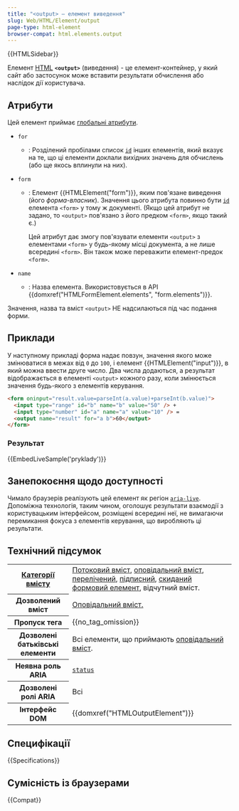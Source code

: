 ```yaml
---
title: "<output> – елемент виведення"
slug: Web/HTML/Element/output
page-type: html-element
browser-compat: html.elements.output
---
```


{{HTMLSidebar}}

Елемент [HTML](/uk/docs/Web/HTML) **`<output>`** (виведення) - це елемент-контейнер, у який сайт або застосунок може вставити результати обчислення або наслідок дії користувача.

## Атрибути

Цей елемент приймає [глобальні атрибути](/uk/docs/Web/HTML/Global_attributes).

- `for`
  - : Розділений пробілами список [`id`](/uk/docs/Web/HTML/Global_attributes#id) інших елементів, який вказує на те, що ці елементи доклали вихідних значень для обчислень (або ще якось вплинули на них).
- `form`

  - : Елемент {{HTMLElement("form")}}, яким пов'язане виведення (його _форма-власник_). Значення цього атрибута повинно бути [`id`](/uk/docs/Web/HTML/Global_attributes#id) елемента `<form>` у тому ж документі. (Якщо цей атрибут не задано, то `<output>` пов'язано з його предком `<form>`, якщо такий є.)

    Цей атрибут дає змогу пов'язувати елементи `<output>` з елементами `<form>` у будь-якому місці документа, а не лише всередині `<form>`. Він також може переважити елемент-предок `<form>`.

- `name`
  - : Назва елемента. Використовується в API {{domxref("HTMLFormElement.elements", "form.elements")}}.

Значення, назва та вміст `<output>` НЕ надсилаються під час подання форми.

## Приклади

У наступному прикладі форма надає повзун, значення якого може змінюватися в межах від `0` до `100`, і елемент {{HTMLElement("input")}}, в який можна ввести друге число. Два числа додаються, а результат відображається в елементі `<output>` кожного разу, коли змінюється значення будь-якого з елементів керування.

```html
<form oninput="result.value=parseInt(a.value)+parseInt(b.value)">
  <input type="range" id="b" name="b" value="50" /> +
  <input type="number" id="a" name="a" value="10" /> =
  <output name="result" for="a b">60</output>
</form>
```

### Результат

{{EmbedLiveSample('pryklady')}}

## Занепокоєння щодо доступності

Чимало браузерів реалізують цей елемент як регіон [`aria-live`](/uk/docs/Web/Accessibility/ARIA/ARIA_Live_Regions). Допоміжна технологія, таким чином, оголошує результати взаємодії з користувацьким інтерфейсом, розміщені всередині неї, не вимагаючи перемикання фокуса з елементів керування, що виробляють ці результати.

## Технічний підсумок

<table class="properties">
  <tbody>
    <tr>
      <th scope="row">
        <a href="/uk/docs/Web/HTML/Content_categories">Категорії вмісту</a>
      </th>
      <td>
        <a href="/uk/docs/Web/HTML/Content_categories#potokovyi-vmist">Потоковий вміст</a>, <a href="/uk/docs/Web/HTML/Content_categories#opovidalnyi-vmist">оповідальний вміст</a>, <a href="/uk/docs/Web/HTML/Content_categories#perelicheni">перелічений</a>, <a href="/uk/docs/Web/HTML/Content_categories#pidpysni">підписний</a>, <a href="/uk/docs/Web/HTML/Content_categories#skydani">скиданий</a> <a href="/uk/docs/Web/HTML/Content_categories#formovyi-vmist">формовий елемент</a>, відчутний вміст.
      </td>
    </tr>
    <tr>
      <th scope="row">Дозволений вміст</th>
      <td>
        <a href="/uk/docs/Web/HTML/Content_categories#opovidalnyi-vmist">Оповідальний вміст.</a>
      </td>
    </tr>
    <tr>
      <th scope="row">Пропуск тега</th>
      <td>{{no_tag_omission}}</td>
    </tr>
    <tr>
      <th scope="row">Дозволені батьківські елементи</th>
      <td>
        Всі елементи, що приймають <a href="/uk/docs/Web/HTML/Content_categories#opovidalnyi-vmist">оповідальний вміст</a>.
      </td>
    </tr>
    <tr>
      <th scope="row">Неявна роль ARIA</th>
      <td><a href="/uk/docs/Web/Accessibility/ARIA/Roles/status_role"><code>status</code></a></td>
    </tr>
    <tr>
      <th scope="row">Дозволені ролі ARIA</th>
      <td>Всі</td>
    </tr>
    <tr>
      <th scope="row">Інтерфейс DOM</th>
      <td>{{domxref("HTMLOutputElement")}}</td>
    </tr>
  </tbody>
</table>

## Специфікації

{{Specifications}}

## Сумісність із браузерами

{{Compat}}
